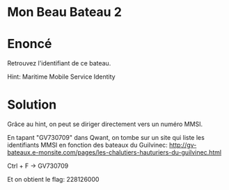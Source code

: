 # Mon Beau Bateau 2

# Enoncé

Retrouvez l'identifiant de ce bateau.

Hint: Maritime Mobile Service Identity

# Solution

Grâce au hint, on peut se diriger directement vers un numéro MMSI. 

En tapant "GV730709" dans Qwant, on tombe sur un site qui liste les identifiants MMSI en fonction des bateaux du Guilvinec:
http://gv-bateaux.e-monsite.com/pages/les-chalutiers-hauturiers-du-guilvinec.html

Ctrl + F -> GV730709

Et on obtient le flag:
228126000
